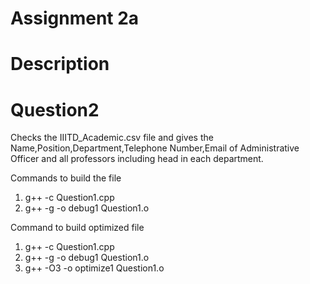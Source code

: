 # Assignment 2a
# Description
# Question2

Checks the IIITD_Academic.csv file and gives the Name,Position,Department,Telephone Number,Email of Administrative Officer and all professors including head in each department.

Commands to build the file
1)  g++ -c Question1.cpp
2) 	g++ -g -o debug1 Question1.o

Command to build optimized file
1)  g++ -c Question1.cpp
2) 	g++ -g -o debug1 Question1.o
3) 	g++ -O3 -o optimize1 Question1.o